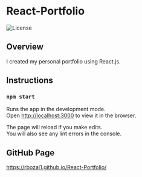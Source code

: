 # React-Portfolio
![License](https://img.shields.io/badge/License-APACHE2.0-blue.svg)<br />

## Overview

I created  my personal portfolio using React.js.

## Instructions
### `npm start`

Runs the app in the development mode.\
Open [http://localhost:3000](http://localhost:3000) to view it in the browser.

The page will reload if you make edits.\
You will also see any lint errors in the console.

## GitHub Page
https://rbozal1.github.io/React-Portfolio/
